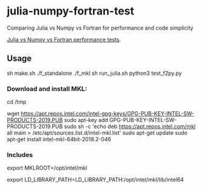 # julia-numpy-fortran-test
Comparing Julia vs Numpy vs Fortran for performance and code simplicity

[Julia vs Numpy vs Fortran performance tests](https://www.matecdev.com/articles/numpy-julia-fortran.html).

## Usage
sh make.sh
./f_standalone
./f_mkl
sh run_julia.sh
python3 test_f2py.py

### Download and install MKL:
cd /tmp

wget https://apt.repos.intel.com/intel-gpg-keys/GPG-PUB-KEY-INTEL-SW-PRODUCTS-2019.PUB
sudo apt-key add GPG-PUB-KEY-INTEL-SW-PRODUCTS-2019.PUB
sudo sh -c 'echo deb https://apt.repos.intel.com/mkl all main > /etc/apt/sources.list.d/intel-mkl.list'
sudo apt-get update
sudo apt-get install intel-mkl-64bit-2018.2-046

### Includes
export MKLROOT=/opt/intel/mkl

export LD_LIBRARY_PATH=LD_LIBRARY_PATH:/opt/intel/mkl/lib/intel64
